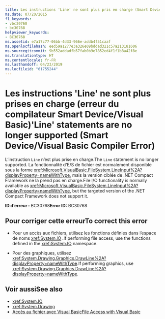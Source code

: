 ```yaml
---
title: Les instructions 'Line' ne sont plus pris en charge (Smart Device / Visual Basic Erreur du compilateur)
ms.date: 07/20/2015
f1_keywords:
- vbc30768
- bc30768
helpviewer_keywords:
- BC30768
ms.assetid: e7a17c77-06bb-4d33-966e-addb4f51caaf
ms.openlocfilehash: eed59a1277e3a326e09bddad321c57a213181606
ms.sourcegitcommit: 9b552addadfb57fab0b9e7852ed4f1f1b8a42f8e
ms.translationtype: HT
ms.contentlocale: fr-FR
ms.lasthandoff: 04/23/2019
ms.locfileid: "61755244"
---
```

# <a name="line-statements-are-no-longer-supported-smart-devicevisual-basic-compiler-error"></a><span data-ttu-id="29c70-102">Les instructions 'Line' ne sont plus prises en charge (erreur du compilateur Smart Device/Visual Basic)</span><span class="sxs-lookup"><span data-stu-id="29c70-102">'Line' statements are no longer supported (Smart Device/Visual Basic Compiler Error)</span></span>
<span data-ttu-id="29c70-103">L’instruction `Line` n’est plus prise en charge.</span><span class="sxs-lookup"><span data-stu-id="29c70-103">The `Line` statement is no longer supported.</span></span> <span data-ttu-id="29c70-104">La fonctionnalité d’E/S de fichier est normalement disponible sous la forme <xref:Microsoft.VisualBasic.FileSystem.LineInput%2A?displayProperty=nameWithType>, mais la version ciblée de .NET Compact Framework ne la prend pas en charge.</span><span class="sxs-lookup"><span data-stu-id="29c70-104">File I/O functionality is normally available as <xref:Microsoft.VisualBasic.FileSystem.LineInput%2A?displayProperty=nameWithType>, but the targeted version of the .NET Compact Framework does not support it.</span></span>  
  
 <span data-ttu-id="29c70-105">**ID d’erreur :** BC30768</span><span class="sxs-lookup"><span data-stu-id="29c70-105">**Error ID:** BC30768</span></span>  
  
## <a name="to-correct-this-error"></a><span data-ttu-id="29c70-106">Pour corriger cette erreur</span><span class="sxs-lookup"><span data-stu-id="29c70-106">To correct this error</span></span>  
  
- <span data-ttu-id="29c70-107">Pour un accès aux fichiers, utilisez les fonctions définies dans l’espace de noms <xref:System.IO> .</span><span class="sxs-lookup"><span data-stu-id="29c70-107">If performing file access, use the functions defined in the <xref:System.IO> namespace.</span></span>  
  
- <span data-ttu-id="29c70-108">Pour des graphiques, utilisez <xref:System.Drawing.Graphics.DrawLine%2A?displayProperty=nameWithType>.</span><span class="sxs-lookup"><span data-stu-id="29c70-108">If performing graphics, use <xref:System.Drawing.Graphics.DrawLine%2A?displayProperty=nameWithType>.</span></span>  
  
## <a name="see-also"></a><span data-ttu-id="29c70-109">Voir aussi</span><span class="sxs-lookup"><span data-stu-id="29c70-109">See also</span></span>

- <xref:System.IO>
- <xref:System.Drawing>
- [<span data-ttu-id="29c70-110">Accès au fichier avec Visual Basic</span><span class="sxs-lookup"><span data-stu-id="29c70-110">File Access with Visual Basic</span></span>](../../visual-basic/developing-apps/programming/drives-directories-files/file-access.md)
